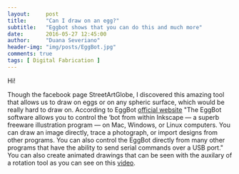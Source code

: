 ```yaml
---
layout:     post
title:      "Can I draw on an egg?"
subtitle:   "Eggbot shows that you can do this and much more"
date:       2016-05-27 12:45:00
author:     "Duana Severiano"
header-img: "img/posts/EggBot.jpg"
comments: true
tags: [ Digital Fabrication ]
---
```


Hi!

Though the facebook page StreetArtGlobe, I discovered this amazing tool that allows us to draw on eggs or on any spheric surface, which would be really hard to draw on. According to EggBot [official website](http://egg-bot.com/) "The EggBot software allows you to control the ‘bot from within Inkscape — a superb freeware illustration program — on Mac, Windows, or Linux computers. You can draw an image directly, trace a photograph, or import designs from other programs. You can also control the EggBot directly from many other programs that have the ability to send serial commands over a USB port." You can also create animated drawings that can be seen with the auxilary of a rotation tool as you can see on this [video](https://www.youtube.com/watch?v=68okad8ddFI).
